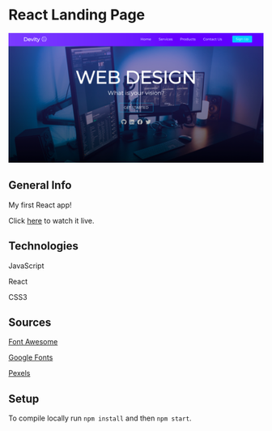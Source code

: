 # React Landing Page

![screenshot](public/images/screenshot.png)

## General Info

My first React app!

Click [here](https://marekjanik-react-landingpage.netlify.app/) to watch it live.

## Technologies

JavaScript

React

CSS3

## Sources

[Font Awesome](https://fontawesome.com/)

[Google Fonts](https://fonts.google.com/)

[Pexels](https://www.pexels.com/)

## Setup

To compile locally run `npm install` and then `npm start`.
